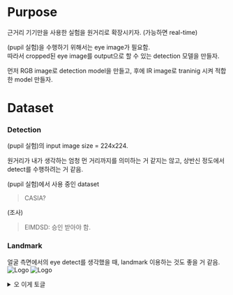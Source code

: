 # Purpose
근거리 기기만을 사용한 실험을 원거리로 확장시키자. (가능하면 real-time)   

(pupil 실험)을 수행하기 위해서는 eye image가 필요함.  
따라서 cropped된 eye image를 output으로 할 수 있는 detection 모델을 만들자.  

먼저 RGB image로 detection model을 만들고, 후에 IR image로 traninig 시켜 적합한 model 만들자.  

# Dataset
### Detection
(pupil 실험)의 input image size = 224x224.  

원거리가 내가 생각하는 엄청 먼 거리까지를 의미하는 거 같지는 않고, 상반신 정도에서 detect를 수행하려는 거 같음.  

(pupil 실험)에서 사용 중인 dataset
> CASIA?

(조사)
> EIMDSD: 승인 받아야 함.

### Landmark    
얼굴 측면에서의 eye detect를 생각했을 때, landmark 이용하는 것도 좋을 거 같음.  
![Logo](https://github.com/사용자명/저장소명/raw/브랜치명/경로/파일명.png)
![Logo](https://github.com/사용자명/저장소명/raw/브랜치명/경로/파일명.png)





<details>
  <summary>오 이게 토글</summary>

  숨겨진 내용입니다.  
  여러 줄도 가능하고, 마크다운 문법도 함께 쓸 수 있어요!

  - 리스트도 되고
  - **굵은 글씨**, _기울임_ 등도 다 됨!
</details>

